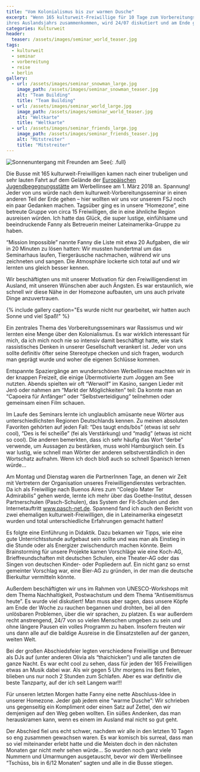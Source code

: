 ```yaml
---
title: "Vom Kolonialismus bis zur warmen Dusche"
excerpt: "Wenn 165 kulturweit-Freiwillige für 10 Tage zum Vorbereitungsseminar
ihres Auslandsjahrs zusammenkommen, wird 24/07 diskutiert und am Ende gefeiert."
categories: Kulturweit
header:
  teaser: /assets/images/seminar_world_teaser.jpg
tags:
  - kulturweit
  - seminar
  - vorbereitung
  - reise
  - berlin
gallery:
  - url: /assets/images/seminar_snowman_large.jpg
    image_path: /assets/images/seminar_snowman_teaser.jpg
    alt: "Team Building"
    title: "Team Building"
  - url: /assets/images/seminar_world_large.jpg
    image_path: /assets/images/seminar_world_teaser.jpg
    alt: "Weltkarte"
    title: "Weltkarte"
  - url: /assets/images/seminar_friends_large.jpg
    image_path: /assets/images/seminar_friends_teaser.jpg
    alt: "Mitstreiter"
    title: "Mitstreiter"
---
```


![Sonnenuntergang mit Freunden am See]({{"/assets/images/seminar_sunset_large.jpg"}}){: .full}

Die Busse mit 165 kulturweit-Freiwilligen kamen nach einer trubeligen und sehr
lauten Fahrt auf dem Gelände der [Europäischen Jugendbegegnungsstätte][ejb] am
Werbellinsee am 1. März 2018 an. Spannung! Jeder von uns würde nach dem
kulturweit-Vorbereitungsseminar in einen anderen Teil der Erde gehen – hier
wollten wir uns vor unserem FSJ noch ein paar Gedanken machen. Tagsüber ging es
in unsere “Homezone”, eine betreute Gruppe von circa 15 Freiwilligen, die in
eine ähnliche Region ausreisen würden. Ich hatte das Glück, die super lustige,
einfühlsame und beeindruckende Fanny als Betreuerin meiner Lateinamerika-Gruppe
zu haben.

“Mission Impossible” nannte Fanny die Liste mit etwa 20 Aufgaben, die wir in 20
Minuten zu lösen hatten: Wir mussten hundertmal um das Seminarhaus laufen,
Tiergeräusche nachmachen, während wir uns zeichneten und sangen. Die Atmosphäre
lockerte sich total auf und wir lernten uns gleich besser kennen.

Wir beschäftigten uns mit unserer Motivation für den Freiwilligendienst im
Ausland, mit unseren Wünschen aber auch Ängsten. Es war erstaunlich, wie schnell
wir diese Nähe in der Homezone aufbauten, um uns auch private Dinge
anzuvertrauen.

{% include gallery caption="Es wurde nicht nur gearbeitet, wir hatten auch Sonne
und viel Spaß!" %}

Ein zentrales Thema des Vorbereitungsseminars war Rassismus und wir lernten eine
Menge über den Kolonialismus. Es war wirklich interessant für mich, da ich mich
noch nie so intensiv damit beschäftigt hatte, wie stark rassistisches Denken in
unserer Gesellschaft verankert ist. Jeder von uns sollte definitiv öfter seine
Stereotype checken und sich fragen, wodurch man geprägt wurde und woher die
eigenen  Schlüsse kommen.

Entspannte Spaziergänge am wunderschönen Werbellinsee machten wir in der knappen
Freizeit, die einige Übermotivierte zum Joggen am See nutzten. Abends spielten
wir oft “Werwolf” im Kasino, sangen Lieder mit Jerô oder nahmen am “Markt der
Möglichkeiten” teil: Da konnte man an “Capoeira für Anfänger” oder
“Selbstverteidigung” teilnehmen oder gemeinsam einen Film schauen.

Im Laufe des Seminars lernte ich unglaublich amüsante neue Wörter aus
unterschiedlichsten Regionen Deutschlands kennen. Zu meinen absoluten Favoriten
gehörten auf jeden Fall: “Des taugt ends/bös” (etwas ist sehr cool), “Des is fei
scheiße” (fei als Verstärkung) und “madig” (etwas ist nicht so cool). Die
anderen bemerkten, dass ich sehr häufig das Wort “derbe” verwende, um Aussagen
zu bestärken, muss wohl Hamburgisch sein. Es war lustig, wie schnell man Wörter
der anderen selbstverständlich in den Wortschatz aufnahm. Wenn ich doch bloß
auch so schnell Spanisch lernen würde…

Am Montag und Dienstag waren die PartnerInnen Tage, an denen wir Zeit mit
Vertretern der Organisation unseres Freiwilligendienstes verbrachten. Da ich als
Freiwillige nach Buenos Aires zum “Colegio Mater Ter Admirabilis” gehen werde,
lernte ich mehr über das Goethe-Institut, dessen Partnerschulen (Pasch-Schulen),
das System der Fit-Schulen und den Internetauftritt www.pasch-net.de. Spannend
fand ich auch den Bericht von zwei ehemaligen kulturweit-Freiwilligen, die in
Lateinamerika eingesetzt wurden und total unterschiedliche Erfahrungen gemacht
hatten!

Es folgte eine Einführung in Didaktik. Dazu bekamen wir Tipps, wie eine gute
Unterrichtsstunde aufgebaut sein sollte und was man als Einstieg in die Stunde
oder als Energizer zwischendurch machen könnte. Beim Brainstorming für unsere
Projekte kamen Vorschläge wie eine Koch-AG, Brieffreundschaften mit deutschen
Schulen, eine Theater-AG oder das Singen von deutschen Kinder- oder Popliedern
auf. Ein nicht ganz so ernst gemeinter Vorschlag war, eine Bier-AG zu gründen,
in der man die deutsche Bierkultur vermitteln könnte.

Außerdem beschäftigten wir uns im Rahmen von UNESCO-Workshops mit dem Thema
Nachhaltigkeit, Postwachstum und dem Thema “Antisemitismus heute”. Es wurde viel
diskutiert! Man muss aber sagen, dass unsere Köpfe am Ende der Woche zu rauchen
begannen und drohten, bei all den unlösbaren Problemen, über die wir sprachen,
zu platzen. Es war außerdem recht anstrengend, 24/7 von so vielen Menschen
umgeben zu sein und ohne längere Pausen ein volles Programm zu haben. Insofern
freuten wir uns dann alle auf die baldige Ausreise in die Einsatzstellen auf der
ganzen, weiten Welt.

Bei der großen Abschiedsfeier legten verschiedene Freiwillige und Betreuer als
DJs auf (unter anderen Olivia als “thaichicken”) und alle tanzten die ganze
Nacht. Es war echt cool zu sehen, dass für jeden der 165 Freiwilligen etwas an
Musik dabei war. Als wir gegen 5 Uhr morgens ins Bett fielen, blieben uns nur
noch 2 Stunden zum Schlafen. Aber es war definitiv die beste Tanzparty, auf der
ich seit Langem war!!!

Für unseren letzten Morgen hatte Fanny eine nette Abschluss-Idee in unserer
Homezone. Jeder gab jedem eine “warme Dusche”: Wir schrieben uns gegenseitig ein
Kompliment oder einen Satz auf Zettel, den wir demjenigen auf den Weg geben
wollten. Ein süßes Andenken, das man herauskramen kann, wenn es einem im Ausland
mal nicht so gut geht.

Der Abschied fiel uns echt schwer, nachdem wir alle in den letzten 10 Tagen so
eng zusammen gewachsen waren. Es war komisch bis surreal, dass man so viel
miteinander erlebt hatte und die Meisten doch in den nächsten Monaten gar nicht
mehr sehen würde… So wurden noch ganz viele Nummern und Umarmungen ausgetauscht,
bevor wir dem Werbellinsee “Tschüss, bis in 6/12 Monaten” sagten und alle in die
Busse stiegen.

[ejb]: https://www.ejb-werbellinsee.de/
